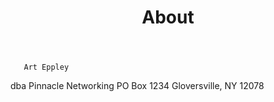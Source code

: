 ﻿---
title: About

# The About page
# v2.0
# https://github.com/cotes2020/jekyll-theme-chirpy
# © 2017-2019 Cotes Chung
# MIT License
---

       Art Eppley 
   dba Pinnacle Networking 
       PO Box 1234 
       Gloversville, NY 12078